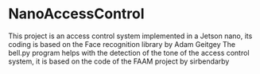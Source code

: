 # NanoAccessControl
This project is an access control system implemented in a Jetson nano, its coding is based on the Face recognition library by Adam Geitgey
The bell.py program helps with the detection of the tone of the access control system, it is based on the code of the FAAM project by sirbendarby
